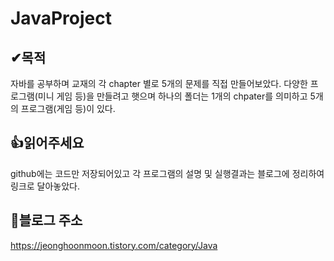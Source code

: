 # JavaProject

## ✔목적
자바를 공부하며 교재의 각 chapter 별로 5개의 문제를 직접 만들어보았다. 
다양한 프로그램(미니 게임 등)을 만들려고 햇으며 하나의 폴더는 1개의 chpater를 의미하고 5개의 프로그램(게임 등)이 있다. 


## 👍읽어주세요
github에는 코드만 저장되어있고 각 프로그램의 설명 및 실행결과는 블로그에 정리하여 링크로 달아놓았다.


## 👀블로그 주소
https://jeonghoonmoon.tistory.com/category/Java
